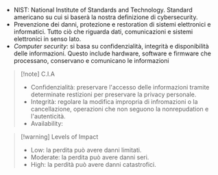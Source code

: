 - NIST: National Institute of Standards and Technology. Standard americano su cui si baserà la nostra definizione di cybersecurity. 
- Prevenzione dei danni, protezione e restoration di sistemi elettronici e informatici. Tutto ciò che riguarda dati, comunicazioni e sistemi elettronici in senso lato.
- *Computer security*: si basa su confidenzialità, integrità e disponibilità delle informazioni. Questo include hardware, software e firmware che processano, conservano e comunicano le informazioni

>[!note] C.I.A
>- Confidenzialità: preservare l'accesso delle informazioni tramite determinate restizioni per preservare la privacy personale.
>- Integrità: regolare la modifica impropria di infromazioni o la cancellazione, operazioni che non seguono la nonrepudation e l'autenticità.
>- Availability:

>[!warning] Levels of Impact
>- Low: la perdita può avere danni limitati.
>- Moderate: la perdita può avere danni seri.
>- High: la perdità può avere danni catastrofici.

